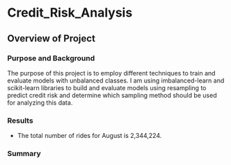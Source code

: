 # Credit_Risk_Analysis

## Overview of Project

### Purpose and Background
The purpose of this project is to employ different techniques to train and evaluate models with unbalanced classes. I am using imbalanced-learn and scikit-learn libraries to build and evaluate models using resampling to predict credit risk and determine which sampling method should be used for analyzing this data. 

### Results
- The total number of rides for August is 2,344,224.

### Summary
